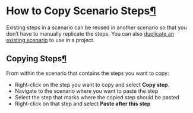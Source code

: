 How to Copy Scenario Steps[¶](#how-to-copy-scenario-steps "Permalink to this heading")
======================================================================================


Existing steps in a scenario can be reused in another scenario so that you don’t have to manually replicate the steps. You can also [duplicate an existing scenario](duplicate-scenarios.html) to use in a project.



Copying Steps[¶](#copying-steps "Permalink to this heading")
------------------------------------------------------------


From within the scenario that contains the steps you want to copy:


* Right\-click on the step you want to copy and select **Copy step**.
* Navigate to the scenario where you want to paste the step
* Select the step that marks where the copied step should be pasted
* Right\-click on that step and select **Paste after this step**
